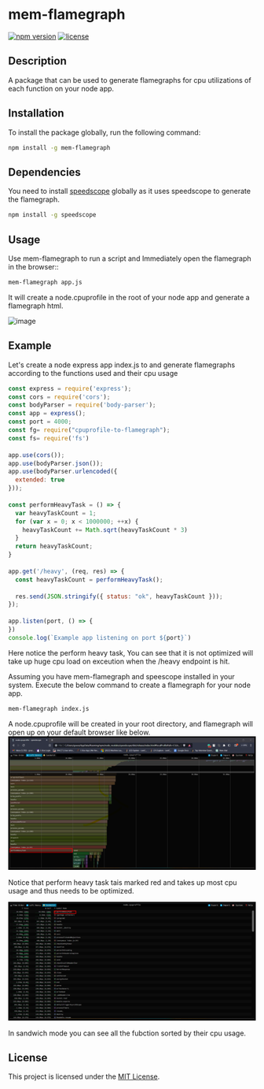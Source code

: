 # mem-flamegraph
[![npm version](https://img.shields.io/npm/v/mem-flamegraph.svg)](https://www.npmjs.com/package/mem-flamegraph)
[![license](https://img.shields.io/npm/l/mem-flamegraph.svg)](https://github.com/Gourav2000/mem-flamegraph/blob/master/LICENSE)

## Description

A package that can be used to generate flamegraphs for cpu utilizations of each function on your node app.
## Installation

To install the package globally, run the following command:

```bash
npm install -g mem-flamegraph
```

## Dependencies

You need to install [speedscope](https://www.npmjs.com/package/speedscope) globally as it uses speedscope to generate the flamegraph. 

```bash
npm install -g speedscope
```

## Usage

Use mem-flamegraph to run a script and Immediately open the flamegraph in the browser::

```bash
mem-flamegraph app.js
```

It will create a node.cpuprofile in the root of your node app and generate a flamegraph html.

![image](https://github.com/Gourav2000/mem-flamegraph/assets/56431415/6a34dc54-6685-4063-97e2-ae1477ce1f70)

## Example

Let's create a node express app index.js to and generate flamegraphs according to the functions used and their cpu usage

```javascript
const express = require('express');
const cors = require('cors');
const bodyParser = require('body-parser');
const app = express();
const port = 4000;
const fg= require("cpuprofile-to-flamegraph");
const fs= require('fs')

app.use(cors());
app.use(bodyParser.json());
app.use(bodyParser.urlencoded({
  extended: true
}));

const performHeavyTask = () => {
  var heavyTaskCount = 1;
  for (var x = 0; x < 1000000; ++x) {
    heavyTaskCount += Math.sqrt(heavyTaskCount * 3)
  }
  return heavyTaskCount;
}

app.get('/heavy', (req, res) => {
  const heavyTaskCount = performHeavyTask();

  res.send(JSON.stringify({ status: "ok", heavyTaskCount }));
});

app.listen(port, () => {
})
console.log(`Example app listening on port ${port}`)
```
Here notice the perform heavy task, You can see that it is not optimized will take up huge cpu load on exceution when the /heavy endpoint is hit.

Assuming you have mem-flamegraph and speescope installed in your system. Execute the below command to create a flamegraph for your node app.
```bash
mem-flamegraph index.js
```
A node.cpuprofile will be created in your root directory, and flamegraph will open up on your default browser like below.
![image](fg.png)

Notice that perform heavy task tais marked red and takes up most cpu usage and thus needs to be optimized.

![image](fg2.png)

In sandwich mode you can see all the fubction sorted by their cpu usage.

## License
This project is licensed under the [MIT License](LICENSE).
